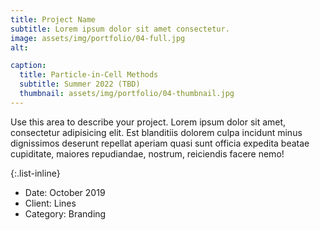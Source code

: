 ```yaml
---
title: Project Name
subtitle: Lorem ipsum dolor sit amet consectetur.
image: assets/img/portfolio/04-full.jpg
alt: 

caption:
  title: Particle-in-Cell Methods
  subtitle: Summer 2022 (TBD)
  thumbnail: assets/img/portfolio/04-thumbnail.jpg
---
```

Use this area to describe your project. Lorem ipsum dolor sit amet, consectetur adipisicing elit. Est blanditiis dolorem culpa incidunt minus dignissimos deserunt repellat aperiam quasi sunt officia expedita beatae cupiditate, maiores repudiandae, nostrum, reiciendis facere nemo!

{:.list-inline}
- Date: October 2019
- Client: Lines
- Category: Branding


